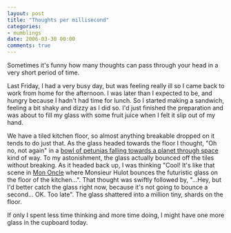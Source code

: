 ```yaml
---
layout: post
title: "Thoughts per millisecond"
categories:
- mumblings
date: 2006-03-30 00:00
comments: true
---
```


<p>Sometimes it's funny how many thoughts can pass through your head in a very short period of time.</p>

<p>Last Friday, I had a very busy day, but was feeling really ill so I came back to work from home for the afternoon. I was later than I expected to be, and hungry because I hadn't had time for lunch. So I started making a sandwich, feeling a bit shaky and dizzy as I did so. I'd just finished the preparation and was about to fill my glass with some fruit juice when I felt it slip out of my hand.</p>

<p>We have a tiled kitchen floor, so almost anything breakable dropped on it tends to do just that. As the glass headed towards the floor I thought, "Oh no, not again" in a <a href="http://www.globusz.com/ebooks/Hitchhikers/00000029.htm">bowl of petunias falling towards a planet through space</a> kind of way. To my astonishment, the glass actually bounced off the tiles without breaking. As it headed back up, I was thinking "Cool! It's like that scene in <a href="http://www.imdb.com/title/tt0050706/">Mon Oncle</a> where Monsieur Hulot bounces the futuristic glass on the floor of the kitchen...". That thought was swiftly followed by, "...Hey, but I'd better catch the glass right now, because it's not going to bounce a second... OK. Too late". The glass shattered into a million tiny, shards on the floor.</p>

<p>If only I spent less time thinking and more time doing, I might have one more glass in the cupboard today.</p>



